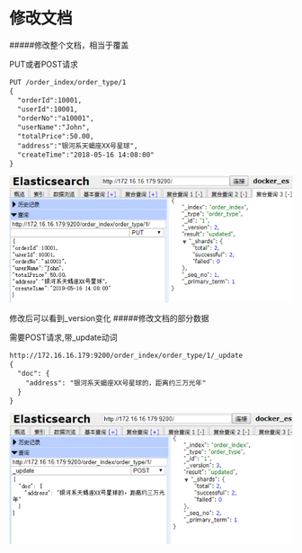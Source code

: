 # 修改文档

#####修改整个文档，相当于覆盖

PUT或者POST请求

```
PUT /order_index/order_type/1
{
  "orderId":10001,
  "userId":10001,
  "orderNo":"a10001",
  "userName":"John",
  "totalPrice":50.00,
  "address":"银河系天蝎座XX号星球",
  "createTime":"2018-05-16 14:08:00"
}
```
![](/assets/11.png)

修改后可以看到_version变化
#####修改文档的部分数据

需要POST请求,带_update动词
```
http://172.16.16.179:9200/order_index/order_type/1/_update
{
  "doc": {
    "address": "银河系天蝎座XX号星球的，距离约三万光年"
  }
}
```
![](/assets/12.png)


